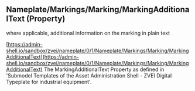 ## Nameplate/Markings/Marking/MarkingAdditionalText (Property)
where applicable, additional information on the marking in plain text

[https://admin-shell.io/sandbox/zvei/nameplate/0/1/Nameplate/Markings/Marking/MarkingAdditionalText](https://admin-shell.io/sandbox/zvei/nameplate/0/1/Nameplate/Markings/Marking/MarkingAdditionalText) The MarkingAdditionalText Property as defined in 'Submodel Templates of the Asset Administration Shell - ZVEI Digital Typeplate for industrial equipment'.
